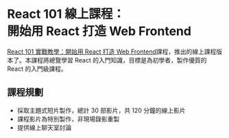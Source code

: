 
<h1 class="hide">React 101 線上課程：<br />開始用 React 打造 Web Frontend</h1>



[React 101 實戰教學：開始用 React 打造 Web Frontend](https://www.mokoversity.com/training/React-101)課程，推出的線上課程版本了。本課程將總覽學習 React 的入門知識，目標是為初學者，製作優質的 React 的入門級課程。

## 課程規劃

* 採取主題式短片製作，總計 30 部影片，共 120 分鐘的線上影片
* 課程影片為特別製作，非現場錄影重製
* 提供線上聊天室討論
